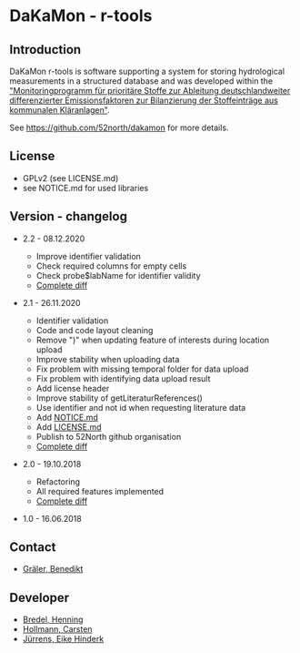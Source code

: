 # DaKaMon - r-tools

## Introduction

DaKaMon r-tools is software supporting a system for storing hydrological measurements in a structured database and was developed within the ["Monitoringprogramm für prioritäre Stoffe zur Ableitung deutschlandweiter differenzierter Emissionsfaktoren zur Bilanzierung der Stoffeinträge aus kommunalen Kläranlagen"](https://isww.iwg.kit.edu/607_2201.php).

See https://github.com/52north/dakamon for more details.

## License

- GPLv2 (see LICENSE.md)
- see NOTICE.md for used libraries

## Version - changelog

- 2.2 - 08.12.2020

   - Improve identifier validation
   - Check required columns for empty cells
   - Check probe$labName for identifier validity
  - [Complete diff](../../compare/v2.1...v2.2)

- 2.1 - 26.11.2020

  - Identifier validation
  - Code and code layout cleaning
  - Remove ")" when updating feature of interests during location upload
  - Improve stability when uploading data
  - Fix problem with missing temporal folder for data upload
  - Fix problem with identifying data upload result
  - Add license header
  - Improve stability of getLiteraturReferences()
  - Use identifier and not id when requesting literature data
  - Add [NOTICE.md](NOTICE.md)
  - Add [LICENSE.md](LICENSE.md)
  - Publish to 52North github organisation
  - [Complete diff](../../compare/v2.0...v2.1)

- 2.0 - 19.10.2018

  - Refactoring
  - All required features implemented
  - [Complete diff](../../compare/v1.0...v2.0)

- 1.0 - 16.06.2018

## Contact

- [Gräler, Benedikt](mailto:b.graeler@52north.org)


## Developer

- [Bredel, Henning](mailto:h.bredel@52north.org)
- [Hollmann, Carsten](mailto:c.hollmann@52north.org)
- [Jürrens, Eike Hinderk](mailto:e.h.juerrens@52north.org)
